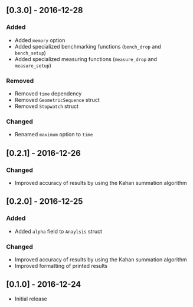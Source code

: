 ## [0.3.0] - 2016-12-28

### Added
- Added `memory` option
- Added specialized benchmarking functions (`bench_drop` and `bench_setup`)
- Added specialized measuring functions (`measure_drop` and `measure_setup`)

### Removed
- Removed `time` dependency
- Removed `GeometricSequence` struct
- Removed `Stopwatch` struct

### Changed
- Renamed `maximum` option to `time`

## [0.2.1] - 2016-12-26

### Changed
- Improved accuracy of results by using the Kahan summation algorithm

## [0.2.0] - 2016-12-25

### Added
- Added `alpha` field to `Anaylsis` struct

### Changed
- Improved accuracy of results by using the Kahan summation algorithm
- Improved formatting of printed results

## [0.1.0] - 2016-12-24
- Initial release

